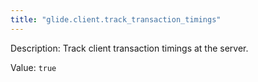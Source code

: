 ```yaml
---
title: "glide.client.track_transaction_timings"
---
```


Description: Track client transaction timings at the server.

Value: `true`